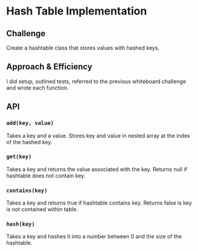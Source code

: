 # Hash Table Implementation 

## Challenge
Create a hashtable class that stores values with hashed keys.

## Approach & Efficiency
I did setup, outlined tests, referred to the previous whiteboard challenge and wrote each function.

## API

### `add(key, value)`
Takes a key and a value. Stores key and value in nested array at the index of the hashed key.

### `get(key)`
Takes a key and returns the value associated with the key. Returns null if hashtable does not contain key.

### `contains(key)`
Takes a key and returns true if hashtable contains key. Returns false is key is not contained within table.

### `hash(key)`

Takes a key and hashes it into a number between 0 and the size of the hashtable.
